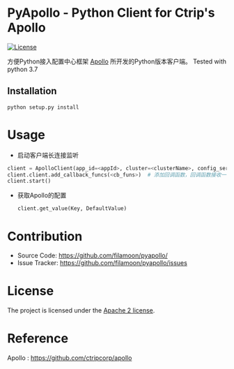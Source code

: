 PyApollo - Python Client for Ctrip's Apollo
================

[![License](https://img.shields.io/badge/License-Apache%202.0-blue.svg)](https://opensource.org/licenses/Apache-2.0)

方便Python接入配置中心框架 [Apollo](https://github.com/ctripcorp/apollo) 所开发的Python版本客户端。
Tested with python 3.7

Installation
------------

``` shell
python setup.py install
```

# Usage

- 启动客户端长连接监听

``` python
client = ApolloClient(app_id=<appId>, cluster=<clusterName>, config_server_url=<configServerUrl>)
client.client.add_callback_funcs(<cb_funs>)  # 添加回调函数，回调函数接收一个参数为当前appId的配置
client.start()
```

- 获取Apollo的配置
  ```
  client.get_value(Key, DefaultValue)
  ```

# Contribution

  * Source Code: https://github.com/filamoon/pyapollo/
  * Issue Tracker: https://github.com/filamoon/pyapollo/issues

# License
The project is licensed under the [Apache 2 license](https://github.com/zouyx/agollo/blob/master/LICENSE).

# Reference
Apollo : https://github.com/ctripcorp/apollo
